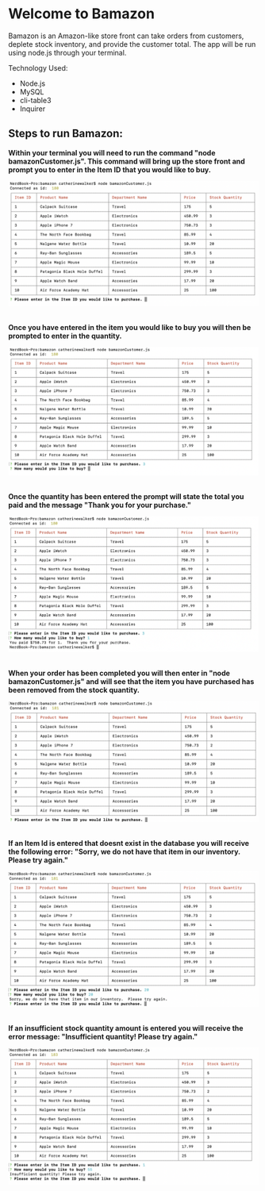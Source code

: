 # Welcome to Bamazon

Bamazon is an Amazon-like store front can take orders from customers, deplete stock inventory, and provide the customer total. The app will be run using node.js through your terminal.

Technology Used:

- Node.js
- MySQL
- cli-table3
- Inquirer

## Steps to run Bamazon:

**Within your terminal you will need to run the command "node bamazonCustomer.js". This command will bring up the store front and prompt you to enter in the Item ID that you would like to buy.**

![node-bamazonCustomer](/assets/images/nodebamazonCustomerjs.png)
<br>
<br>

**Once you have entered in the item you would like to buy you will then be prompted to enter in the quantity.**

![quantity](/assets/images/quantity.png)
<br>
<br>

**Once the quantity has been entered the prompt will state the total you paid and the message "Thank you for your purchase."**

![total](/assets/images/youpaid.png)
<br>
<br>

**When your order has been completed you will then enter in "node bamazonCustomer.js" and will see that the item you have purchased has been removed from the stock quantity.**

![updatedstock](/assets/images/updatedstock.png)
<br>
<br>

**If an Item Id is entered that doesnt exist in the database you will receive the following error: "Sorry, we do not have that item in our inventory. Please try again."**

![itemid](/assets/images/itemid.png)
<br>
<br>

**If an insufficient stock quantity amount is entered you will receive the error message: "Insufficient quantity! Please try again."**

![insufficient](/assets/images/insufficient.png)

